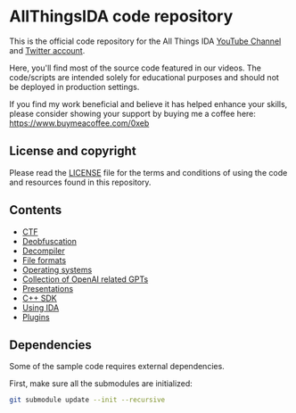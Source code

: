 # AllThingsIDA code repository

This is the official code repository for the All Things IDA [YouTube Channel](https://www.youtube.com/@allthingsida) and [Twitter account](https://twitter.com/allthingsida).

Here, you'll find most of the source code featured in our videos. The code/scripts are intended solely for educational purposes and should not be deployed in production settings.

If you find my work beneficial and believe it has helped enhance your skills, please consider showing your support by buying me a coffee here: https://www.buymeacoffee.com/0xeb


## License and copyright

Please read the [LICENSE](LICENSE) file for the terms and conditions of using the code and resources found in this repository.

## Contents

- [CTF](ctfs/README.md)
- [Deobfuscation](deobfuscation/README.md)
- [Decompiler](decompiler/README.md)
- [File formats](file-formats/README.md)
- [Operating systems](os/README.md)
- [Collection of OpenAI related GPTs](gpts/README.md)
- [Presentations](presentations/README.md)
- [C++ SDK](sdk/README.md)
- [Using IDA](using_ida/README.md)
- [Plugins](plugins/README.md)

## Dependencies

Some of the sample code requires external dependencies.

First, make sure all the submodules are initialized:

```bash
git submodule update --init --recursive
```
